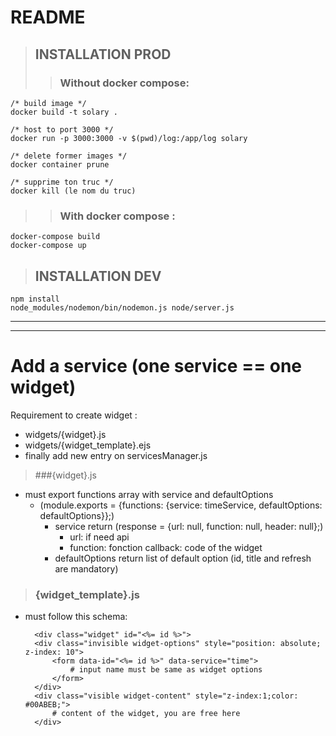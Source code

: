 # README
>## INSTALLATION PROD
>>### Without docker compose:      
    /* build image */
	docker build -t solary .

	/* host to port 3000 */
	docker run -p 3000:3000 -v $(pwd)/log:/app/log solary

	/* delete former images */
	docker container prune

	/* supprime ton truc */
	docker kill (le nom du truc)
>>### With docker compose :
	docker-compose build
	docker-compose up
	
>## INSTALLATION DEV
    npm install
    node_modules/nodemon/bin/nodemon.js node/server.js
    
*******************************
*******************************

# Add a service (one service == one widget)
Requirement to create widget :
* widgets/{widget}.js
* widgets/{widget_template}.ejs
* finally add new entry on servicesManager.js

>###{widget}.js
* must export functions array with service and defaultOptions
    *  (module.exports = {functions: {service: timeService, defaultOptions: defaultOptions}};)
        *   service return (response = {url: null, function: null, header: null};)
            * url: if need api
            * function: fonction callback: code of the widget   
        *   defaultOptions return list of default option (id, title and refresh are mandatory)
>### {widget_template}.js
* must follow this schema:

        <div class="widget" id="<%= id %>">
        <div class="invisible widget-options" style="position: absolute; z-index: 10">
            <form data-id="<%= id %>" data-service="time">
                # input name must be same as widget options
            </form>
        </div>            
        <div class="visible widget-content" style="z-index:1;color: #00ABEB;">
            # content of the widget, you are free here
        </div>
            
                              
